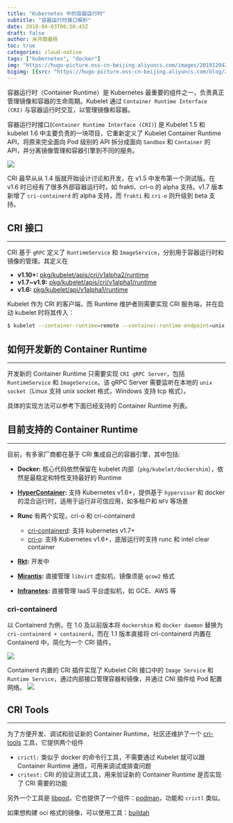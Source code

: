 ```yaml
---
title: "Kubernetes 中的容器运行时"
subtitle: "容器运行时接口解析"
date: 2018-04-03T06:50:43Z
draft: false
author: 米开朗基杨
toc: true
categories: cloud-native
tags: ["kubernetes", "docker"]
img: "https://hugo-picture.oss-cn-beijing.aliyuncs.com/images/20191204211758.png"
bigimg: [{src: "https://hugo-picture.oss-cn-beijing.aliyuncs.com/blog/2019-04-27-080627.jpg"}]
---
```


容器运行时（Container Runtime）是 Kubernetes 最重要的组件之一，负责真正管理镜像和容器的生命周期。Kubelet 通过 `Container Runtime Interface (CRI)` 与容器运行时交互，以管理镜像和容器。

容器运行时接口(`Container Runtime Interface (CRI)`) 是 Kubelet 1.5 和 kubelet 1.6 中主要负责的一块项目，它重新定义了 Kubelet Container Runtime API，将原来完全面向 Pod 级别的 API 拆分成面向 `Sandbox` 和 `Container` 的 API，并分离镜像管理和容器引擎到不同的服务。

![](https://jsdelivr.icloudnative.io/gh/yangchuansheng/imghosting6@main/uPic/7Ds35Y.jpg)

CRI 最早从从 1.4 版就开始设计讨论和开发，在 v1.5 中发布第一个测试版。在 v1.6 时已经有了很多外部容器运行时，如 frakti、cri-o 的 alpha 支持。v1.7 版本新增了 `cri-containerd` 的 alpha 支持，而 `frakti` 和 `cri-o` 则升级到 beta 支持。

## CRI 接口

----

CRI 基于 `gRPC` 定义了 `RuntimeService` 和 `ImageService`，分别用于容器运行时和镜像的管理。其定义在

+ **v1.10+:** [pkg/kubelet/apis/cri/v1alpha2/runtime](https://github.com/kubernetes/kubernetes/blob/release-1.10/pkg/kubelet/apis/cri/runtime/v1alpha2)
+ **v1.7~v1.9:** [pkg/kubelet/apis/cri/v1alpha1/runtime](https://github.com/kubernetes/kubernetes/tree/release-1.9/pkg/kubelet/apis/cri/v1alpha1/runtime)
+ **v1.6:** [pkg/kubelet/api/v1alpha1/runtime](https://github.com/kubernetes/kubernetes/tree/release-1.6/pkg/kubelet/api/v1alpha1/runtime)

Kubelet 作为 CRI 的客户端，而 Runtime 维护者则需要实现 CRI 服务端，并在启动 kubelet 时将其传入：

```bash
$ kubelet --container-runtime=remote --container-runtime-endpoint=unix:///var/run/crio/crio.sock ..
```

## 如何开发新的 Container Runtime

----

开发新的 Container Runtime 只需要实现 `CRI gRPC Server`，包括 `RuntimeService` 和 `ImageService`。该 gRPC Server 需要监听在本地的 `unix socket`（Linux 支持 unix socket 格式，Windows 支持 tcp 格式）。

具体的实现方法可以参考下面已经支持的 Container Runtime 列表。

## 目前支持的 Container Runtime

----

目前，有多家厂商都在基于 CRI 集成自己的容器引擎，其中包括:

+ **Docker:** 核心代码依然保留在 kubelet 内部（`pkg/kubelet/dockershim`），依然是最稳定和特性支持最好的 Runtime

+ **[HyperContainer](https://github.com/kubernetes/frakti):** 支持 Kubernetes v1.6+，提供基于 `hypervisor` 和 docker 的混合运行时，适用于运行非可信应用，如多租户和 `NFV` 等场景

+ **Runc** 有两个实现，cri-o 和 cri-containerd
    + [cri-containerd](https://github.com/kubernetes-incubator/cri-containerd): 支持 kubernetes v1.7+
    + [cri-o](https://github.com/kubernetes-incubator/cri-o): 支持 Kubernetes v1.6+，底层运行时支持 runc 和 intel clear container

+ **[Rkt](https://github.com/kubernetes-incubator/rktlet):** 开发中

+ **[Mirantis](https://github.com/Mirantis/virtlet):** 直接管理 `libvirt` 虚拟机，镜像须是 `qcow2` 格式

+ **[Infranetes](https://github.com/apporbit/infranetes):** 直接管理 IaaS 平台虚拟机，如 GCE、AWS 等

### cri-containerd

以 Containerd 为例，在 1.0 及以前版本将 `dockershim` 和 `docker daemon` 替换为 `cri-containerd + containerd`，而在 1.1 版本直接将 cri-containerd 内置在 Containerd 中，简化为一个 CRI 插件。

![](https://jsdelivr.icloudnative.io/gh/yangchuansheng/imghosting6@main/uPic/4pdror.jpg)

Containerd 内置的 CRI 插件实现了 Kubelet CRI 接口中的 `Image Service` 和 `Runtime Service`，通过内部接口管理容器和镜像，并通过 CNI 插件给 Pod 配置网络。
![](https://jsdelivr.icloudnative.io/gh/yangchuansheng/imghosting6@main/uPic/mCGR3h.jpg)

## CRI Tools

----

为了方便开发、调试和验证新的 Container Runtime，社区还维护了一个 [cri-tools](https://github.com/kubernetes-incubator/cri-tools) 工具，它提供两个组件

+ `crictl:` 类似于 docker 的命令行工具，不需要通过 Kubelet 就可以跟 Container Runtime 通信，可用来调试或排查问题
+ `critest:` CRI 的验证测试工具，用来验证新的 Container Runtime 是否实现了 CRI 需要的功能

另外一个工具是 [libpod](https://github.com/projectatomic/libpod)，它也提供了一个组件：[podman](https://github.com/projectatomic/libpod/blob/master/cmd/podman)，功能和 `crictl` 类似。

如果想构建 oci 格式的镜像，可以使用工具：[buildah](https://github.com/projectatomic/buildah)

